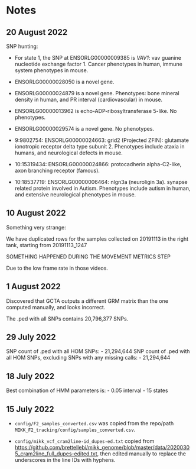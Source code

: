 # Notes

## 20 August 2022

SNP hunting:

* For state 1, the SNP at ENSORLG00000009385 is *VAV1*: vav guanine nucleotide exchange factor 1. Cancer phenotypes in human, immune system phenotypes in mouse.

* ENSORLG00000028050 is a novel gene.

* ENSORLG00000024879 is a novel gene. Phenotypes: bone mineral density in human, and PR interval (cardiovascular) in mouse.

* ENSORLG00000013962 is echo-ADP-ribosyltransferase 5-like. No phenotypes.

* ENSORLG00000029574 is a novel gene. No phenotypes.

* 9:9802754: ENSORLG00000024663: grid2 (Projected ZFIN): glutamate ionotropic receptor delta type subunit 2. Phenotypes include ataxia in humans, and neurological defects in mouse.

* 10:15319434: ENSORLG00000024866: protocadherin alpha-C2-like, axon branching receptor (famous).

* 10:18537719: ENSORLG00000006464: nlgn3a (neuroligin 3a). synapse related protein involved in Autism. Phenotypes include autism in human, and extensive neurological phenotypes in mouse. 

## 10 August 2022

Something very strange:

We have duplicated rows for the samples collected on 20191113 in the right tank, starting from 20191113_1247

SOMETHING HAPPENED DURING THE MOVEMENT METRICS STEP

Due to the low frame rate in those videos.

## 1 August 2022

Discovered that GCTA outputs a different GRM matrix than the one computed manually, and looks incorrect.

The .ped with all SNPs contains 20,796,377 SNPs.

## 29 July 2022

SNP count of .ped with all HOM SNPs: 
    - 21,294,644
SNP count of .ped with all HOM SNPs, excluding SNPs with any missing calls:
    - 21,294,644

## 18 July 2022

Best combination of HMM parameters is:
    - 0.05 interval
    - 15 states

## 15 July 2022

* `config/F2_samples_converted.csv` was copied from the repo/path `MIKK_F2_tracking/config/samples_converted.csv`.

* `config/mikk_vcf_cram2line-id_dupes-ed.txt` copied from https://github.com/brettellebi/mikk_genome/blob/master/data/20200305_cram2line_full_dupes-edited.txt, then edited manually to replace the underscores in the line IDs with hyphens.

